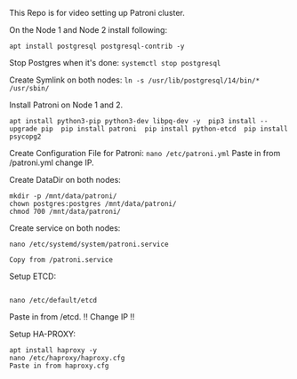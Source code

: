 This Repo is for video setting up Patroni cluster.

On the Node 1 and Node 2 install following:

` apt install postgresql postgresql-contrib -y `

Stop Postgres when it's done:
` systemctl stop postgresql `

Create Symlink on both nodes:
` ln -s /usr/lib/postgresql/14/bin/* /usr/sbin/ `

Install Patroni on Node 1 and 2.

` apt install python3-pip python3-dev libpq-dev -y 
pip3 install --upgrade pip 
pip install patroni 
pip install python-etcd 
pip install psycopg2 `

Create Configuration File for Patroni:
```nano /etc/patroni.yml```
Paste in from /patroni.yml change IP.

Create DataDir on both nodes:
``` 
mkdir -p /mnt/data/patroni/
chown postgres:postgres /mnt/data/patroni/
chmod 700 /mnt/data/patroni/

```
Create service on both nodes:

``` 
nano /etc/systemd/system/patroni.service

Copy from /patroni.service

```

Setup ETCD:

``` apt install etcd -y

nano /etc/default/etcd
```
Paste in from /etcd. !! Change IP !!

Setup HA-PROXY:
```
apt install haproxy -y
nano /etc/haproxy/haproxy.cfg
Paste in from haproxy.cfg

```
